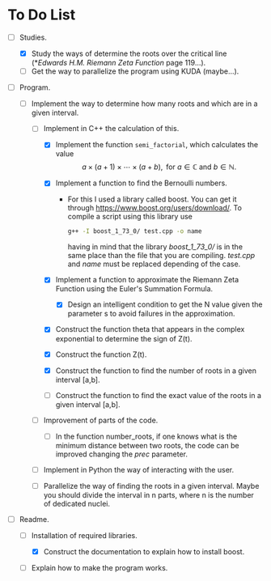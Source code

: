 # To Do List

- [ ] Studies.
   - [x] Study the ways of determine the roots over the critical line (**Edwards H.M. Riemann Zeta Function* page 119...).
   - [ ] Get the way to parallelize the program using KUDA (maybe...).

 - [ ] Program.

    - [ ] Implement the way to determine how many roots and which are in a given interval.

       - [ ] Implement in C++ the calculation of this.

         - [x] Implement the function `semi_factorial`, which calculates the value
           $$
           a\times(a+1)\times\cdots\times (a+b), \text{ for } a\in\mathbb{C} \text{ and }b\in\mathbb{N}.
           $$

         - [x] Implement a function to find the Bernoulli numbers.

           - For this I used a library called boost. You can get it through https://www.boost.org/users/download/. To compile a script using this library use 

             ```bash
             g++ -I boost_1_73_0/ test.cpp -o name
             ```

             having in mind that the library *boost_1_73_0/* is in the same place than the file that you are compiling. *test.cpp* and *name* must be replaced depending of the case.

         - [x] Implement a function to approximate the Riemann Zeta Function using the Euler's Summation Formula.

           - [x] Design an intelligent condition to get the N value given the parameter s to avoid failures in the approximation.
        
         - [x] Construct the function theta that appears in the complex exponential to determine the sign of Z(t).
       
         - [x] Construct the function Z(t).
       
         - [x] Construct the function to find the number of roots in a given interval [a,b].
       
         - [ ] Construct the function to find the exact value of the roots in a given interval [a,b].
       
       - [ ] Improvement of parts of the code.
       
          - [ ] In the function number_roots, if one knows what is the minimum distance between two roots, the code can be improved changing the *prec* parameter.
       
       - [ ] Implement in Python the way of interacting with the user.
       
       - [ ] Parallelize the way of finding the roots in a given interval. Maybe you should divide the interval in n parts, where n is the number of dedicated nuclei.

 - [ ] Readme.

    - [ ] Installation of required libraries.
       - [x] Construct the documentation to explain how to install boost.
    - [ ] Explain how to make the program works.



